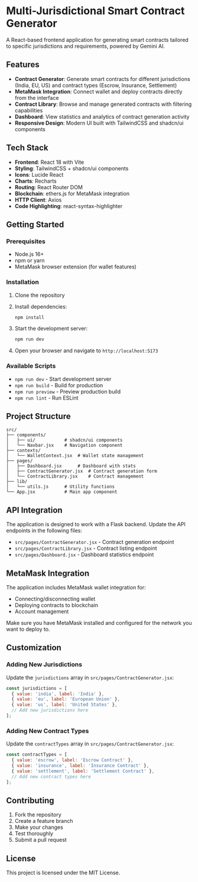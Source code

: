 # Multi-Jurisdictional Smart Contract Generator

A React-based frontend application for generating smart contracts tailored to specific jurisdictions and requirements, powered by Gemini AI.

## Features

- **Contract Generator**: Generate smart contracts for different jurisdictions (India, EU, US) and contract types (Escrow, Insurance, Settlement)
- **MetaMask Integration**: Connect wallet and deploy contracts directly from the interface
- **Contract Library**: Browse and manage generated contracts with filtering capabilities
- **Dashboard**: View statistics and analytics of contract generation activity
- **Responsive Design**: Modern UI built with TailwindCSS and shadcn/ui components

## Tech Stack

- **Frontend**: React 18 with Vite
- **Styling**: TailwindCSS + shadcn/ui components
- **Icons**: Lucide React
- **Charts**: Recharts
- **Routing**: React Router DOM
- **Blockchain**: ethers.js for MetaMask integration
- **HTTP Client**: Axios
- **Code Highlighting**: react-syntax-highlighter

## Getting Started

### Prerequisites

- Node.js 16+ 
- npm or yarn
- MetaMask browser extension (for wallet features)

### Installation

1. Clone the repository
2. Install dependencies:
   ```bash
   npm install
   ```

3. Start the development server:
   ```bash
   npm run dev
   ```

4. Open your browser and navigate to `http://localhost:5173`

### Available Scripts

- `npm run dev` - Start development server
- `npm run build` - Build for production
- `npm run preview` - Preview production build
- `npm run lint` - Run ESLint

## Project Structure

```
src/
├── components/
│   ├── ui/           # shadcn/ui components
│   └── Navbar.jsx    # Navigation component
├── contexts/
│   └── WalletContext.jsx  # Wallet state management
├── pages/
│   ├── Dashboard.jsx      # Dashboard with stats
│   ├── ContractGenerator.jsx  # Contract generation form
│   └── ContractLibrary.jsx    # Contract management
├── lib/
│   └── utils.js      # Utility functions
└── App.jsx           # Main app component
```

## API Integration

The application is designed to work with a Flask backend. Update the API endpoints in the following files:

- `src/pages/ContractGenerator.jsx` - Contract generation endpoint
- `src/pages/ContractLibrary.jsx` - Contract listing endpoint  
- `src/pages/Dashboard.jsx` - Dashboard statistics endpoint

## MetaMask Integration

The application includes MetaMask wallet integration for:

- Connecting/disconnecting wallet
- Deploying contracts to blockchain
- Account management

Make sure you have MetaMask installed and configured for the network you want to deploy to.

## Customization

### Adding New Jurisdictions

Update the `jurisdictions` array in `src/pages/ContractGenerator.jsx`:

```javascript
const jurisdictions = [
  { value: 'india', label: 'India' },
  { value: 'eu', label: 'European Union' },
  { value: 'us', label: 'United States' },
  // Add new jurisdictions here
];
```

### Adding New Contract Types

Update the `contractTypes` array in `src/pages/ContractGenerator.jsx`:

```javascript
const contractTypes = [
  { value: 'escrow', label: 'Escrow Contract' },
  { value: 'insurance', label: 'Insurance Contract' },
  { value: 'settlement', label: 'Settlement Contract' },
  // Add new contract types here
];
```

## Contributing

1. Fork the repository
2. Create a feature branch
3. Make your changes
4. Test thoroughly
5. Submit a pull request

## License

This project is licensed under the MIT License.
